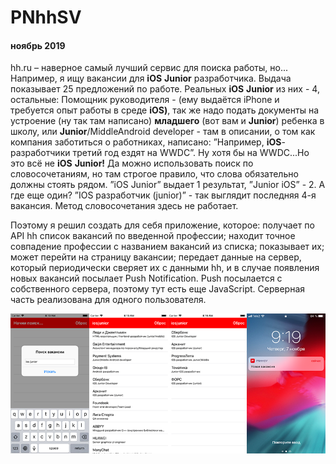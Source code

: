 # PNhhSV
#### ноябрь 2019

 hh.ru  – наверное самый лучший сервис для поиска работы, но... Например, я ищу вакансии для  **iOS** **Junior** разработчика. Выдача показывает 25 предложений по работе. Реальных  **iOS**  **Junior**  из них - 4, остальные: Помощник руководителя - (ему выдаётся  iPhone  и требуется опыт работы в среде  **iOS)**, так же надо  подать документы на устроение (ну так там написано)  **младшего** (вот вам и  **Junior**) ребенка в школу, или  **Junior**/MiddleAndroid  developer  - там в описании, о том как компания заботиться о работниках, написано: ”Например,  **iOS**-разработчики третий год ездят на  WWDC”. Ну хотя бы на  WWDC...Но это всё не  **iOS** **Junior!** Да можно использовать поиск по словосочетаниям, но там строгое правило, что слова  обязательно должны стоять рядом. ”iOS  Junior” выдает 1 результат, ”Junior  iOS” - 2. А где еще один?  ”IOS разработчик (junior)” - так выглядит последняя 4-я вакансия. Метод словосочетания здесь не работает.

Поэтому я решил создать для себя приложение, которое: получает по  API  hh  список вакансий по введенной профессии; находит точное совпадение профессии с названием вакансий из списка; показывает их; может перейти на страницу вакансии; передает данные на сервер, который периодически сверяет их с данными  hh, и в случае появления новых вакансий посылает  Push  Notification.  Push  посылается с собственного сервера, поэтому тут есть еще  JavaScript. Серверная часть реализована для одного пользователя. 

![](https://github.com/TOxaREY/PNhhSV/blob/master/markdown/md.png?raw=true)
